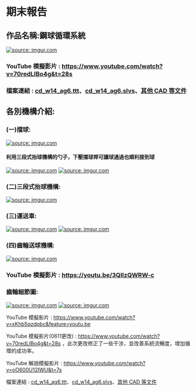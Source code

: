 # 期末報告
## 作品名稱:鋼球循環系統
<a href="https://imgur.com/5ovC0uu"><img src="https://i.imgur.com/5ovC0uu.png" title="source: imgur.com" /></a>
### YouTube 模擬影片 : https://www.youtube.com/watch?v=70redLIBo4g&t=28s
### 檔案連結 : [cd_w14_ag6.ttt](https://github.com/s40523122/cd2018_hw/blob/master/lifter/cd_w14_ag6.ttt?raw=true)、[cd_w14_ag6.slvs](https://github.com/s40523122/cd2018_hw/tree/master/lifter/6-barLifter)、[其他 CAD 等文件](https://github.com/s40523122/cd2018_hw/tree/master/lifter)
## 各別機構介紹:
### (一)擋球:
<a href="https://imgur.com/SnijbUy"><img src="https://i.imgur.com/SnijbUy.png" title="source: imgur.com" /></a>
#### 利用三段式抬球機構的勺子，下壓擋球桿可讓球通過也順利接到球
<a href="https://imgur.com/qnqd6wi"><img src="https://i.imgur.com/qnqd6wi.png" title="source: imgur.com" /></a>
<a href="https://imgur.com/ySJxe99"><img src="https://i.imgur.com/ySJxe99.png" title="source: imgur.com" /></a>
### (二)三段式抬球機構:
<a href="https://imgur.com/X7OBAqD"><img src="https://i.imgur.com/X7OBAqD.png" title="source: imgur.com" /></a>
### (三)運送車:
<a href="https://imgur.com/VPCsDo3"><img src="https://i.imgur.com/VPCsDo3.png" title="source: imgur.com" /></a>
<a href="https://imgur.com/vGDDiT2"><img src="https://i.imgur.com/vGDDiT2.png" title="source: imgur.com" /></a>
### (四)齒輪送球機構:
<a href="https://imgur.com/7gL7R9z"><img src="https://i.imgur.com/7gL7R9z.png" title="source: imgur.com" /></a>
### YouTube 模擬影片 : https://youtu.be/3QIIzQWRW-c
### 齒輪細節圖:
<a href="https://imgur.com/4myaMXn"><img src="https://i.imgur.com/4myaMXn.png" title="source: imgur.com" /></a>
<a href="https://imgur.com/rCek7DB"><img src="https://i.imgur.com/rCek7DB.png" title="source: imgur.com" /></a>





















YouTube 模擬影片 : https://www.youtube.com/watch?v=xKhb5qzdpbc&feature=youtu.be

YouTube 模擬影片(0611更改) : https://www.youtube.com/watch?v=70redLIBo4g&t=28s ，此次更改修正了一些干涉，並改善系統流暢度，增加循環的成功率。

YouTube 解說模擬影片 : https://www.youtube.com/watch?v=oO600U12IWU&t=7s

檔案連結 : [cd_w14_ag6.ttt](https://github.com/s40523122/cd2018_hw/blob/master/lifter/cd_w14_ag6.ttt?raw=true)、[cd_w14_ag6.slvs](https://github.com/s40523122/cd2018_hw/tree/master/lifter/6-barLifter)、[其他 CAD 等文件](https://github.com/s40523122/cd2018_hw/tree/master/lifter)

